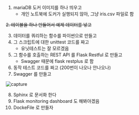 1. mariaDB 도커 이미지를 하나 띄우고  
    - 개인 노트북에 도커가 실행되지 않아, 그냥 iris.csv 파일로 함  
    
~~2. 테이블을 하나 만들어서 예제 데이터를 넣고~~

3. 데이터를 쿼리하는 함수를 파이썬으로 만들고  
4. 그 스크립트에 대한 unittest 코드를 짜고  
    - 유닛테스트는 잘 모르겠음
5. 그 함수를 호출하는 REST API 를 Flask Restful 로 만들고
    - Swagger 때문에 flask restplus 로 함
6. 동작 테스트 코드를 짜고 (200번이 나오나 안나오나)  
7. Swagger 를 만들고  

![capture](https://user-images.githubusercontent.com/37063919/73609834-b4831080-4614-11ea-9d2a-c5ee2fab7dbb.PNG)

8. Sphinx 로 문서화 한다  
9. Flask monitoring dashboard 도 해봐야겠음  
10. DockeFile 로 만들자

